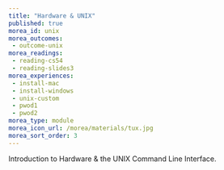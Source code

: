 ```yaml
---
title: "Hardware & UNIX"
published: true
morea_id: unix
morea_outcomes:
 - outcome-unix
morea_readings:
 - reading-cs54
 - reading-slides3
morea_experiences:
 - install-mac
 - install-windows
 - unix-custom
 - pwod1
 - pwod2
morea_type: module
morea_icon_url: /morea/materials/tux.jpg
morea_sort_order: 3
---
```


Introduction to Hardware & the UNIX Command Line Interface.

<!-- 
morea_experiences:
 - pwod
 - wod
morea_assessments:
 - grade1
 -->